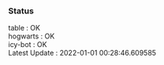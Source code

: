 ### Status


table : OK  
hogwarts : OK  
icy-bot : OK  
Latest Update : 2022-01-01 00:28:46.609585
